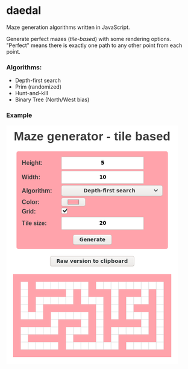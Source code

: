 # daedal
Maze generation algorithms written in JavaScript.  

Generate perfect mazes (_tile-based_) with some rendering options.    
"Perfect" means there is exactly one path to any other point from each point.

### Algorithms:
- Depth-first search
- Prim (randomized)
- Hunt-and-kill
- Binary Tree (North/West bias)

### Example
![example](example.png)  
